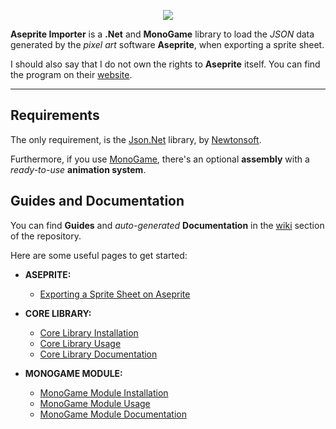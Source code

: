 <p align="center">
  <img style="align: center;" src="https://github.com/Varollo/aseprite-importer/wiki/imgs/title.png"/>
</p>

**Aseprite Importer** is a **.Net** and **MonoGame** library to load the *JSON* data generated by the *pixel art* software **Aseprite**, when exporting a sprite sheet.

I should also say that I do not own the rights to **Aseprite** itself. You can find the program on their [website](https://www.aseprite.org/).

---------------------------------------------

## Requirements

The only requirement, is the [Json.Net](https://www.newtonsoft.com/json) library, by [Newtonsoft](https://www.newtonsoft.com/).

Furthermore, if you use [MonoGame](https://monogame.net/), there's an optional **assembly** with a *ready-to-use* **animation system**.

## Guides and Documentation

You can find **Guides** and _auto-generated_ **Documentation** in the [wiki](https://github.com/Varollo/aseprite-importer/wiki) section of the repository.

Here are some useful pages to get started:

- **ASEPRITE:**
  - [Exporting a Sprite Sheet on Aseprite](https://github.com/Varollo/aseprite-importer/wiki/Aseprite)
 
- **CORE LIBRARY:**
    - [Core Library Installation](https://github.com/Varollo/aseprite-importer/wiki/Core-Library#1-installation-process)
    - [Core Library Usage](https://github.com/Varollo/aseprite-importer/wiki/Core-Library#2-loading-the-sprite-sheet-data)
    - [Core Library Documentation](https://github.com/Varollo/aseprite-importer/wiki/varollo.asepriteimporter.index)

- **MONOGAME MODULE:**
    - [MonoGame Module Installation](https://github.com/Varollo/aseprite-importer/wiki/MonoGame-Module#1-installation-process)
    - [MonoGame Module Usage](https://github.com/Varollo/aseprite-importer/wiki/MonoGame-Module#2-animating-with-the-asepriteanimator)
    - [MonoGame Module Documentation](https://github.com/Varollo/aseprite-importer/wiki/varollo.asepriteimporter.mg.index)